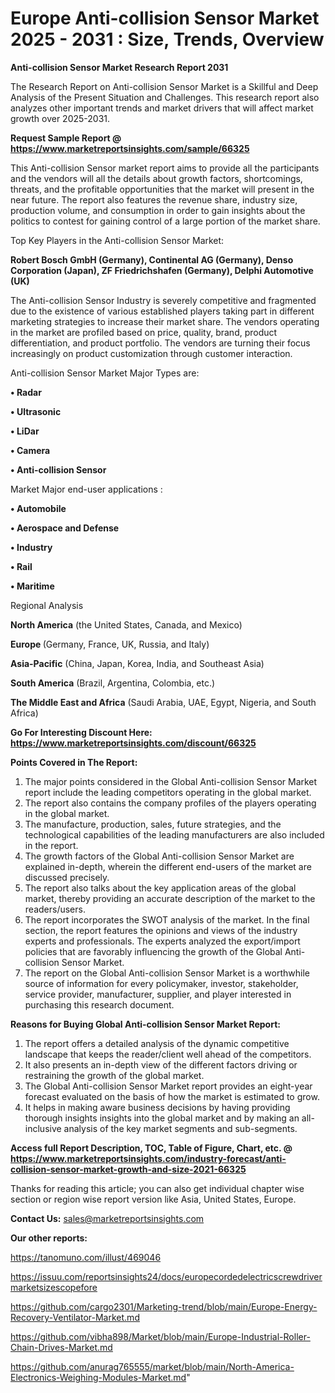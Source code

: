 # Europe Anti-collision Sensor Market 2025 - 2031 : Size, Trends, Overview

<strong>Anti-collision Sensor Market Research Report 2031</strong>

The Research Report on Anti-collision Sensor Market is a Skillful and Deep Analysis of the Present Situation and Challenges. This research report also analyzes other important trends and market drivers that will affect market growth over 2025-2031.

<strong>Request Sample Report @ <a href=https://www.marketreportsinsights.com/sample/66325>https://www.marketreportsinsights.com/sample/66325</a></strong>

This Anti-collision Sensor market report aims to provide all the participants and the vendors will all the details about growth factors, shortcomings, threats, and the profitable opportunities that the market will present in the near future. The report also features the revenue share, industry size, production volume, and consumption in order to gain insights about the politics to contest for gaining control of a large portion of the market share.

Top Key Players in the Anti-collision Sensor Market:

<strong>Robert Bosch GmbH (Germany), Continental AG (Germany), Denso Corporation (Japan), ZF Friedrichshafen (Germany), Delphi Automotive (UK)</strong>

The Anti-collision Sensor Industry is severely competitive and fragmented due to the existence of various established players taking part in different marketing strategies to increase their market share. The vendors operating in the market are profiled based on price, quality, brand, product differentiation, and product portfolio. The vendors are turning their focus increasingly on product customization through customer interaction.

Anti-collision Sensor Market Major Types are:

<strong>• Radar

• Ultrasonic

• LiDar

• Camera

• Anti-collision Sensor</strong>

Market Major end-user applications :

<strong>• Automobile

• Aerospace and Defense

• Industry

• Rail

• Maritime</strong>

Regional Analysis

</u><strong><b>North America</b></strong> (the United States, Canada, and Mexico)

<strong><b>Europe </b></strong>(Germany, France, UK, Russia, and Italy)

<strong><b>Asia-Pacific</b></strong> (China, Japan, Korea, India, and Southeast Asia)

<strong><b>South America</b></strong> (Brazil, Argentina, Colombia, etc.)

<strong><b>The Middle East and Africa</b></strong> (Saudi Arabia, UAE, Egypt, Nigeria, and South Africa)

<strong>Go For Interesting Discount Here: <a href=https://www.marketreportsinsights.com/discount/66325>https://www.marketreportsinsights.com/discount/66325</a></strong>

<strong>Points Covered in The Report:</strong>
<ol>
  <li>The major points considered in the Global Anti-collision Sensor Market report include the leading competitors operating in the global market.</li>
  <li>The report also contains the company profiles of the players operating in the global market.</li>
  <li>The manufacture, production, sales, future strategies, and the technological capabilities of the leading manufacturers are also included in the report.</li>
  <li>The growth factors of the Global Anti-collision Sensor Market are explained in-depth, wherein the different end-users of the market are discussed precisely.</li>
  <li>The report also talks about the key application areas of the global market, thereby providing an accurate description of the market to the readers/users.</li>
  <li>The report incorporates the SWOT analysis of the market. In the final section, the report features the opinions and views of the industry experts and professionals. The experts analyzed the export/import policies that are favorably influencing the growth of the Global Anti-collision Sensor Market.</li>
  <li>The report on the Global Anti-collision Sensor Market is a worthwhile source of information for every policymaker, investor, stakeholder, service provider, manufacturer, supplier, and player interested in purchasing this research document.</li>
</ol>
<strong>Reasons for Buying Global Anti-collision Sensor Market Report:</strong>

<ol>
  <li>The report offers a detailed analysis of the dynamic competitive landscape that keeps the reader/client well ahead of the competitors.</li>
  <li>It also presents an in-depth view of the different factors driving or restraining the growth of the global market.</li>
  <li>The Global Anti-collision Sensor Market report provides an eight-year forecast evaluated on the basis of how the market is estimated to grow.</li>
  <li>It helps in making aware business decisions by having providing thorough insights insights into the global market and by making an all-inclusive analysis of the key market segments and sub-segments.</li>
</ol>
<strong>Access full Report Description, TOC, Table of Figure, Chart, etc. @ <a href=https://www.marketreportsinsights.com/industry-forecast/anti-collision-sensor-market-growth-and-size-2021-66325>https://www.marketreportsinsights.com/industry-forecast/anti-collision-sensor-market-growth-and-size-2021-66325</a></strong>


Thanks for reading this article; you can also get individual chapter wise section or region wise report version like Asia, United States, Europe.

<strong>Contact Us:</strong>
sales@marketreportsinsights.com

<strong>Our other reports:</strong>

<a href=https://tanomuno.com/illust/469046>https://tanomuno.com/illust/469046</a>

<a href=https://issuu.com/reportsinsights24/docs/europecordedelectricscrewdrivermarketsizescopefore>https://issuu.com/reportsinsights24/docs/europecordedelectricscrewdrivermarketsizescopefore</a>

<a href=https://github.com/cargo2301/Marketing-trend/blob/main/Europe-Energy-Recovery-Ventilator-Market.md>https://github.com/cargo2301/Marketing-trend/blob/main/Europe-Energy-Recovery-Ventilator-Market.md</a>

<a href=https://github.com/vibha898/Market/blob/main/Europe-Industrial-Roller-Chain-Drives-Market.md>https://github.com/vibha898/Market/blob/main/Europe-Industrial-Roller-Chain-Drives-Market.md</a>

<a href=https://github.com/anurag765555/market/blob/main/North-America-Electronics-Weighing-Modules-Market.md>https://github.com/anurag765555/market/blob/main/North-America-Electronics-Weighing-Modules-Market.md</a>"
